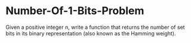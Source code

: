 # Number-Of-1-Bits-Problem
Given a positive integer n, write a function that returns the number of  set bits  in its binary representation (also known as the Hamming weight).
